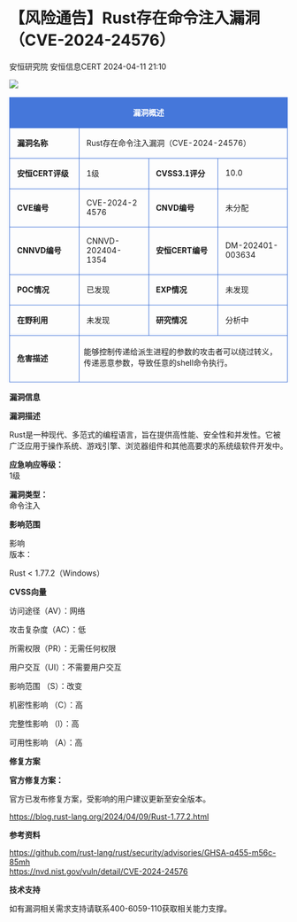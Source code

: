 #  【风险通告】Rust存在命令注入漏洞（CVE-2024-24576）   
安恒研究院  安恒信息CERT   2024-04-11 21:10  
  
![](https://mmbiz.qpic.cn/mmbiz_png/JAzzLj4nXesCfIew4xDgxHPaichzoa958OaWgTglXPf5mic3dq7TZc3np7PMDpLQPa4pL89cQvD6FAZaN71atsbA/640?wx_fmt=png&from=appmsg&wx_ "")  
  
<table><tbody style="box-sizing:border-box;"><tr style="box-sizing:border-box;"><td colspan="4" rowspan="1" style="border-width:1px;border-color:rgb(69, 119, 218);border-style:solid;background-color:rgb(69, 119, 218);box-sizing:border-box;" width="100.0000%" data-style="border-width:1px;border-color:rgb(69, 119, 218);border-style:solid;background-color:rgb(69, 119, 218);box-sizing:border-box;" class="js_darkmode__0"><section style="margin:5px 0%;box-sizing:border-box;"><section style="padding:0px 5px;font-size:14px;color:rgb(255, 255, 255);box-sizing:border-box;margin-bottom:unset;"><p style="text-align:center;"><strong style="box-sizing:border-box;">漏洞概述</strong></p></section></section></td></tr><tr style="box-sizing:border-box;"><td colspan="1" rowspan="1" style="border-width:1px;border-color:rgb(69, 119, 218);border-style:solid;box-sizing:border-box;" width="25.0000%"><section style="margin:5px 0%;box-sizing:border-box;"><section style="padding:0px 5px;font-size:14px;box-sizing:border-box;margin-bottom:unset;"><p style="text-align:left;"><strong style="box-sizing:border-box;">漏洞名称</strong></p></section></section></td><td colspan="3" rowspan="1" style="border-width:1px;border-color:rgb(69, 119, 218);border-style:solid;box-sizing:border-box;" width="75.0000%"><section style="margin:5px 0%;box-sizing:border-box;"><section style="padding:0px 5px;font-size:14px;box-sizing:border-box;margin-bottom:unset;"><p style="text-align:left;">Rust存在命令注入漏洞（CVE-2024-24576）</p></section></section></td></tr><tr style="box-sizing:border-box;"><td colspan="1" rowspan="1" style="border-width:1px;border-color:rgb(69, 119, 218);border-style:solid;box-sizing:border-box;" width="25.0000%"><section style="margin:5px 0%;box-sizing:border-box;"><section style="padding:0px 5px;font-size:14px;box-sizing:border-box;margin-bottom:unset;"><p style="text-align:left;"><strong style="box-sizing:border-box;">安恒CERT评级</strong></p></section></section></td><td colspan="1" rowspan="1" style="border-width:1px;border-color:rgb(69, 119, 218);border-style:solid;box-sizing:border-box;" width="25.0000%"><section style="margin:5px 0%;box-sizing:border-box;"><section style="padding:0px 5px;font-size:14px;box-sizing:border-box;margin-bottom:unset;"><p style="text-align:left;word-break:break-all;">1级</p></section></section></td><td colspan="1" rowspan="1" style="border-width:1px;border-color:rgb(69, 119, 218);border-style:solid;box-sizing:border-box;" width="25.0000%"><section style="margin:5px 0%;box-sizing:border-box;"><section style="padding:0px 5px;font-size:14px;box-sizing:border-box;margin-bottom:unset;"><p style="text-align:left;"><strong style="box-sizing:border-box;">CVSS3.1评分</strong></p></section></section></td><td colspan="1" rowspan="1" style="border-width:1px;border-color:rgb(69, 119, 218);border-style:solid;box-sizing:border-box;" width="25.0000%"><section style="margin:5px 0%;box-sizing:border-box;"><section style="padding:0px 5px;font-size:14px;box-sizing:border-box;margin-bottom:unset;"><p style="text-align:left;">10.0<br/></p></section></section></td></tr><tr style="box-sizing:border-box;"><td colspan="1" rowspan="1" style="border-width:1px;border-color:rgb(69, 119, 218);border-style:solid;box-sizing:border-box;" width="25.0000%"><section style="margin:5px 0%;box-sizing:border-box;"><section style="padding:0px 5px;font-size:14px;box-sizing:border-box;margin-bottom:unset;"><p style="text-align:left;"><strong style="box-sizing:border-box;">CVE编号</strong></p></section></section></td><td colspan="1" rowspan="1" style="border-width:1px;border-color:rgb(69, 119, 218);border-style:solid;box-sizing:border-box;" width="25.0000%"><section style="margin:5px 0%;box-sizing:border-box;"><section style="padding:0px 5px;font-size:14px;box-sizing:border-box;margin-bottom:unset;"><p style="text-align:left;word-break:break-all;">CVE-2024-24576</p></section></section></td><td colspan="1" rowspan="1" style="border-width:1px;border-color:rgb(69, 119, 218);border-style:solid;box-sizing:border-box;" width="25.0000%"><section style="margin:5px 0%;box-sizing:border-box;"><section style="padding:0px 5px;font-size:14px;box-sizing:border-box;margin-bottom:unset;"><p style="text-align:left;"><strong style="box-sizing:border-box;">CNVD编号</strong></p></section></section></td><td colspan="1" rowspan="1" style="border-width:1px;border-color:rgb(69, 119, 218);border-style:solid;box-sizing:border-box;" width="25.0000%"><section style="margin:5px 0%;box-sizing:border-box;"><section style="padding:0px 5px;font-size:14px;box-sizing:border-box;margin-bottom:unset;"><p style="text-align:left;">未分配</p></section></section></td></tr><tr style="box-sizing:border-box;"><td colspan="1" rowspan="1" style="border-width:1px;border-color:rgb(69, 119, 218);border-style:solid;box-sizing:border-box;" width="25.0000%"><section style="margin:5px 0%;box-sizing:border-box;"><section style="padding:0px 5px;font-size:14px;box-sizing:border-box;margin-bottom:unset;"><p style="text-align:left;"><strong style="box-sizing:border-box;">CNNVD编号</strong></p></section></section></td><td colspan="1" rowspan="1" style="border-width:1px;border-color:rgb(69, 119, 218);border-style:solid;box-sizing:border-box;" width="25.0000%"><section style="margin:5px 0%;box-sizing:border-box;"><section style="padding:0px 5px;font-size:14px;box-sizing:border-box;margin-bottom:unset;"><p>CNNVD-202404-1354</p></section></section></td><td colspan="1" rowspan="1" style="border-width:1px;border-color:rgb(69, 119, 218);border-style:solid;box-sizing:border-box;" width="25.0000%"><section style="margin:5px 0%;box-sizing:border-box;"><section style="padding:0px 5px;font-size:14px;box-sizing:border-box;margin-bottom:unset;"><p style="text-align:left;"><strong style="box-sizing:border-box;">安恒CERT编号</strong></p></section></section></td><td colspan="1" rowspan="1" style="border-width:1px;border-color:rgb(69, 119, 218);border-style:solid;box-sizing:border-box;" width="25.0000%"><section style="margin:5px 0%;box-sizing:border-box;"><section style="padding:0px 5px;font-size:14px;box-sizing:border-box;margin-bottom:unset;"><p>DM-202401-003634</p></section></section></td></tr><tr style="box-sizing:border-box;"><td colspan="1" rowspan="1" style="border-width:1px;border-color:rgb(69, 119, 218);border-style:solid;box-sizing:border-box;" width="25.0000%"><section style="margin:5px 0%;box-sizing:border-box;"><section style="padding:0px 5px;font-size:14px;box-sizing:border-box;margin-bottom:unset;"><p style="text-align:left;"><strong style="box-sizing:border-box;">POC情况</strong></p></section></section></td><td colspan="1" rowspan="1" style="border-width:1px;border-color:rgb(69, 119, 218);border-style:solid;box-sizing:border-box;" width="25.0000%"><section style="margin:5px 0%;box-sizing:border-box;"><section style="padding:0px 5px;font-size:14px;box-sizing:border-box;margin-bottom:unset;"><p style="text-align:left;">已发现</p></section></section></td><td colspan="1" rowspan="1" style="border-width:1px;border-color:rgb(69, 119, 218);border-style:solid;box-sizing:border-box;" width="25.0000%"><section style="margin:5px 0%;box-sizing:border-box;"><section style="padding:0px 5px;font-size:14px;box-sizing:border-box;margin-bottom:unset;"><p style="text-align:left;"><strong style="box-sizing:border-box;">EXP情况</strong></p></section></section></td><td colspan="1" rowspan="1" style="border-width:1px;border-color:rgb(69, 119, 218);border-style:solid;box-sizing:border-box;" width="25.0000%"><section style="margin:5px 0%;box-sizing:border-box;"><section style="padding:0px 5px;font-size:14px;box-sizing:border-box;margin-bottom:unset;"><p style="text-align:left;">未发现</p></section></section></td></tr><tr style="box-sizing:border-box;"><td colspan="1" rowspan="1" style="border-width:1px;border-color:rgb(69, 119, 218);border-style:solid;box-sizing:border-box;" width="25.0000%"><section style="margin:5px 0%;box-sizing:border-box;"><section style="padding:0px 5px;font-size:14px;box-sizing:border-box;margin-bottom:unset;"><p style="text-align:left;"><strong style="box-sizing:border-box;">在野利用</strong></p></section></section></td><td colspan="1" rowspan="1" style="border-width:1px;border-color:rgb(69, 119, 218);border-style:solid;box-sizing:border-box;" width="25.0000%"><section style="margin:5px 0%;box-sizing:border-box;"><section style="padding:0px 5px;font-size:14px;box-sizing:border-box;margin-bottom:unset;"><p style="text-align:left;">未发现</p></section></section></td><td colspan="1" rowspan="1" style="border-width:1px;border-color:rgb(69, 119, 218);border-style:solid;box-sizing:border-box;" width="25.0000%"><section style="margin:5px 0%;box-sizing:border-box;"><section style="padding:0px 5px;font-size:14px;box-sizing:border-box;margin-bottom:unset;"><p style="text-align:left;"><strong style="box-sizing:border-box;">研究情况</strong></p></section></section></td><td colspan="1" rowspan="1" style="border-width:1px;border-color:rgb(69, 119, 218);border-style:solid;box-sizing:border-box;" width="25.0000%"><section style="margin:5px 0%;box-sizing:border-box;"><section style="padding:0px 5px;font-size:14px;box-sizing:border-box;margin-bottom:unset;"><p style="text-align:left;">分析中<br/></p></section></section></td></tr><tr style="box-sizing:border-box;"><td colspan="1" rowspan="1" style="border-width:1px;border-color:rgb(69, 119, 218);border-style:solid;box-sizing:border-box;" width="25.0000%"><section style="margin:5px 0%;box-sizing:border-box;"><section style="padding:0px 5px;font-size:14px;box-sizing:border-box;margin-bottom:unset;"><p style="text-align:left;"><strong style="box-sizing:border-box;">危害描述</strong></p></section></section></td><td colspan="3" rowspan="1" style="border-width:1px;border-color:rgb(69, 119, 218);border-style:solid;box-sizing:border-box;" width="75.0000%"><section style="margin:5px 0%;box-sizing:border-box;"><p><span style="font-size:14px;">能够控制传递给派生进程的参数的攻击者可以绕过转义，传递恶意参数，导致任意的shell命令执行。</span></p><section style="padding:0px 5px;font-size:14px;box-sizing:border-box;margin-bottom:unset;overflow:hidden;line-height:0;"><br/></section></section></td></tr></tbody></table>  
  
  
  
**漏洞信息**  
  
  
  
  
  
**漏洞描述**  
  
Rust是一种现代、多范式的编程语言，旨在提供高性能、安全性和并发性。它被广泛应用于操作系统、游戏引擎、浏览器组件和其他高要求的系统级软件开发中。  
  
  
**应急响应等级：**  
1级  
  
**漏洞类型：**  
命令注入  
  
  
**影响范围**  
  
影响  
版本：  
  
Rust < 1.77.2（Windows）  
  
  
**CVSS向量**  
  
访问途径（AV）：网络  
  
攻击复杂度（AC）：低  
  
所需权限（PR）：无需任何权限  
  
用户交互（UI）：不需要用户交互  
  
影响范围 （S）：改变  
  
机密性影响 （C）：高  
  
完整性影响 （l）：高  
  
可用性影响 （A）：高  
  
  
  
**修复方案**  
  
  
  
  
**官方修复方案：**  
  
官方已发布修复方案，受影响的用户建议更新至安全版本。  
  
https://blog.rust-lang.org/2024/04/09/Rust-1.77.2.html  
  
  
  
  
**参考资料**  
  
  
  
  
https://github.com/rust-lang/rust/security/advisories/GHSA-q455-m56c-85mh  
https://nvd.nist.gov/vuln/detail/CVE-2024-24576  
  
  
  
**技术支持**  
  
  
  
  
如有漏洞相关需求支持请联系400-6059-110获取相关能力支撑。  
  
  
